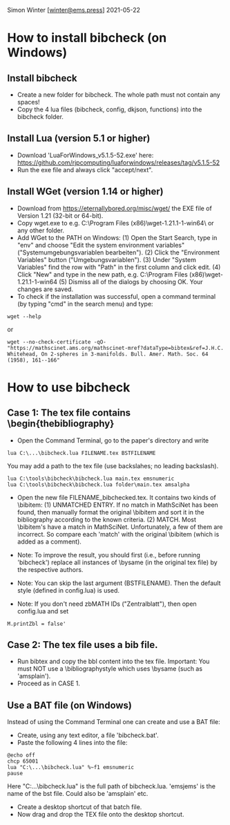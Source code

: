 Simon Winter [winter@ems.press] 
2021-05-22

# How to install bibcheck (on Windows)

## Install bibcheck
* Create a new folder for bibcheck. The whole path must not contain any spaces!
* Copy the 4 lua files (bibcheck, config, dkjson, functions) into the bibcheck folder.

## Install Lua (version 5.1 or higher)
* Download 'LuaForWindows_v5.1.5-52.exe' here:
  https://github.com/rjpcomputing/luaforwindows/releases/tag/v5.1.5-52
* Run the exe file and always click "accept/next".

## Install WGet (version 1.14 or higher)
* Download from https://eternallybored.org/misc/wget/ the EXE file of Version 1.21 (32-bit or 64-bit).
* Copy wget.exe to e.g. C:\Program Files (x86)\wget-1.21.1-1-win64\ or any other folder.
* Add WGet to the PATH on Windows:
    (1) Open the Start Search, type in "env" and choose "Edit the system environment variables" ("Systemumgebungsvariablen bearbeiten").
    (2) Click the "Environment Variables" button ("Umgebungsvariablen").
    (3) Under "System Variables" find the row with "Path" in the first column and click edit.
    (4) Click "New" and type in the new path, e.g. C:\Program Files (x86)\wget-1.21.1-1-win64
    (5) Dismiss all of the dialogs by choosing OK. Your changes are saved.
* To check if the installation was successful, open a command terminal (by typing "cmd" in the search menu) and type:
```
wget --help
```
or
```
wget --no-check-certificate -qO- "https://mathscinet.ams.org/mathscinet-mref?dataType=bibtex&ref=J.H.C. Whitehead, On 2-spheres in 3-manifolds. Bull. Amer. Math. Soc. 64 (1958), 161--166"
```

# How to use bibcheck

## Case 1: The tex file contains \begin{thebibliography}
* Open the Command Terminal, go to the paper's directory and write
```
lua C:\...\bibcheck.lua FILENAME.tex BSTFILENAME
```
  You may add a path to the tex file (use backslahes; no leading backslash).
```
lua C:\tools\bibcheck\bibcheck.lua main.tex emsnumeric
lua C:\tools\bibcheck\bibcheck.lua folder\main.tex amsalpha
```
* Open the new file FILENAME_bibchecked.tex. It contains two kinds of \bibitem:
    (1) UNMATCHED ENTRY. 
    If no match in MathSciNet has been found, then manually format the original \bibitem
    and sort it in the bibliography according to the known criteria. 
    (2) MATCH.
    Most \bibitem's have a match in MathSciNet. Unfortunately, a few of them are incorrect. 
    So compare each 'match' with the original \bibitem (which is added as a comment).

* Note: To improve the result, you should first (i.e., before running 'bibcheck') replace all instances of \bysame (in the original tex file) by the respective authors.
* Note: You can skip the last argument (BSTFILENAME). Then the default style (defined in config.lua) is used.  
* Note: If you don't need zbMATH IDs ("Zentralblatt"), then open config.lua and set 
```
M.printZbl = false'
```
          
## Case 2: The tex file uses a bib file.
* Run bibtex and copy the bbl content into the tex file.
  Important: You must NOT use a \bibliographystyle which uses \bysame (such as 'amsplain').
* Proceed as in CASE 1.

## Use a BAT file (on Windows)
Instead of using the Command Terminal one can create and use a BAT file:
* Create, using any text editor, a file 'bibcheck.bat'.
* Paste the following 4 lines into the file:
```
@echo off
chcp 65001
lua "C:\...\bibcheck.lua" %~f1 emsnumeric
pause
```
  Here "C:\...\bibcheck.lua" is the full path of bibcheck.lua.
  'emsjems' is the name of the bst file. Could also be 'amsplain' etc.
* Create a desktop shortcut of that batch file.
* Now drag and drop the TEX file onto the desktop shortcut.

